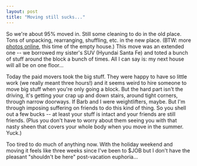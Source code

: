 ```yaml
---
layout: post
title: "Moving still sucks..."
---
```




So we're about 95% moved in. Still some cleaning to do in the old place. Tons of unpacking, rearranging, shuffling, etc. in the new place. (BTW: more <a href="http://www.cwinters.com/cgi-bin/liveframe.cgi/house_empty">photos online</a>, this time of the empty house.) This move was an extended one -- we borrowed my sister's SUV (Hyundai Santa Fe) and toted a bunch of stuff around the block a bunch of times. All I can say is: my next house will all be on one floor...</p>

<p>Today the paid movers took the big stuff. They were happy to have so little work (we really meant three hours!) and it seems weird to hire someone to move big stuff when you're only going a block. But the hard part isn't the driving, it's getting your crap up and down stairs, around tight corners, through narrow doorways. If Barb and I were weightlifters, maybe. But I'm through imposing suffering on friends to do this kind of thing. So you shell out a few bucks -- at least your stuff is intact and your friends are still friends. (Plus you don't have to worry about them seeing you with that nasty sheen that covers your whole body when you move in the summer. Yuck.)</p>

<p>Too tired to do much of anything now. With the holiday weekend and moving it feels like three weeks since I've been to $JOB but I don't have the pleasant "shouldn't be here" post-vacation euphoria...</p>


